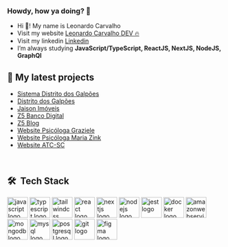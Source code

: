 <h3>Howdy, how ya doing? 🙌</h3>
<ul>
	<li>Hi 👋! My name is Leonardo Carvalho</li>
	<li>Visit my website <a href="https://leonardocarvalho.dev/">Leonardo Carvalho DEV 🔥</a></li>
	<li>Visit my linkedin <a href="https://www.linkedin.com/in/leocarvalhodev/">Linkedin</a></li>
	<li>I’m always studying <strong>JavaScript/TypeScript, ReactJS, NextJS, NodeJS, GraphQl</strong></li>
	
</ul>

## 🎉 My latest projects
- [Sistema Distrito dos Galpões](https://github.com/Leorrc/sistema-distrito-dos-galpoes)
- [Distrito dos Galpões](https://github.com/Leorrc/website-distrito-dos-galpoes)
- [Jaison Imóveis](https://github.com/Leorrc/website-jaison-imoveis)
- [Z5 Banco Digital](https://github.com/Leorrc/website-bank-z5)
- [Z5 Blog](https://github.com/Leorrc/template-blog-z5)
- [Website Psicóloga Graziele](https://github.com/Leorrc/website-psi-graziele)
- [Website Psicóloga Maria Zink](https://github.com/Leorrc/website-psi-maria)
- [Website ATC-SC](https://github.com/Leorrc/website-atc-sc)

<br/>

## 🛠 &nbsp;Tech Stack
<div display="flex" gap="4rem">
 <img src="https://cdn.jsdelivr.net/gh/devicons/devicon/icons/javascript/javascript-original.svg" height="48" width="48" alt="javascript logo"  />
 <img src="https://cdn.jsdelivr.net/gh/devicons/devicon/icons/typescript/typescript-plain.svg" height="48" width="48" alt="typescript logo"  />
 <img src="https://cdn.jsdelivr.net/gh/devicons/devicon@latest/icons/tailwindcss/tailwindcss-original.svg" height="48" width="48" alt="tailwindcss logo"  />    
 <img src="https://cdn.jsdelivr.net/gh/devicons/devicon/icons/react/react-original.svg" height="48" width="48" alt="react logo"  />
 <img src="https://cdn.jsdelivr.net/gh/devicons/devicon/icons/nextjs/nextjs-original.svg" height="48" width="48" alt="nextjs logo"  />
 <img src="https://cdn.jsdelivr.net/gh/devicons/devicon/icons/nodejs/nodejs-original.svg" height="48" width="48" alt="nodejs logo"  />
 <img src="https://cdn.jsdelivr.net/gh/devicons/devicon@latest/icons/jest/jest-plain.svg" height="48" width="48" alt="jest logo" />
 <img src="https://cdn.jsdelivr.net/gh/devicons/devicon/icons/docker/docker-original-wordmark.svg" height="48" width="48" alt="docker logo"  />
 <img src="https://cdn.jsdelivr.net/gh/devicons/devicon@latest/icons/amazonwebservices/amazonwebservices-plain-wordmark.svg" height="48" width="48" alt="amazonwebservices logo"  />
 <img src="https://cdn.jsdelivr.net/gh/devicons/devicon/icons/mongodb/mongodb-original.svg" height="48" width="48" alt="mongodb logo"  />
 <img src="https://cdn.jsdelivr.net/gh/devicons/devicon/icons/mysql/mysql-original.svg" height="48" width="48" alt="mysql logo"  />
 <img src="https://cdn.jsdelivr.net/gh/devicons/devicon/icons/postgresql/postgresql-original-wordmark.svg" height="48" width="48" alt="postgresql logo"  />
 <img src="https://cdn.jsdelivr.net/gh/devicons/devicon/icons/git/git-original.svg" height="48" width="48" alt="git logo"  />
 <img src="https://cdn.jsdelivr.net/gh/devicons/devicon/icons/figma/figma-original.svg" height="48" width="48" alt="figma logo"  />
</div>


